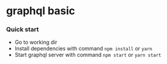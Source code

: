 # graphql basic

### Quick start

- Go to working dir
- Install dependencies with command `npm install` or `yarn`
- Start graphql server with command `npm start` or `yarn start`
